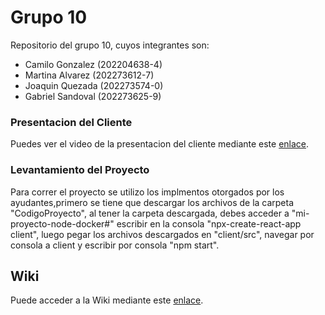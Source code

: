 # Grupo 10

Repositorio del grupo 10, cuyos integrantes son:

* Camilo Gonzalez (202204638-4)
* Martina Alvarez (202273612-7)
* Joaquin Quezada (202273574-0)
* Gabriel Sandoval (202273625-9)

### Presentacion del Cliente

Puedes ver el video de la presentacion del cliente mediante este [enlace](https://aula.usm.cl/mod/resource/view.php?id=6322574).

### Levantamiento del Proyecto

Para correr el proyecto se utilizo los implmentos otorgados por los ayudantes,primero se tiene que descargar los archivos de la carpeta "CodigoProyecto", al tener la carpeta descargada, debes acceder a 
"mi-proyecto-node-docker#" escribir en la consola "npx-create-react-app client", luego pegar los archivos descargados en "client/src", navegar por consola a client y escribir por consola "npm start".

## Wiki

Puede acceder a la Wiki mediante este [enlace](https://github.com/Shoripann/GRUPO10-2025-PROYINF/wiki#grupo-10).

